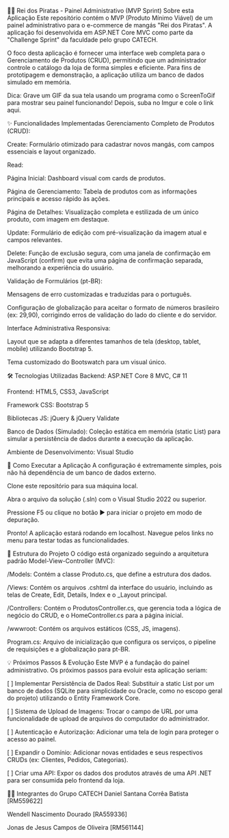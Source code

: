 🏴‍☠️ Rei dos Piratas - Painel Administrativo (MVP Sprint)
Sobre esta Aplicação
Este repositório contém o MVP (Produto Mínimo Viável) de um painel administrativo para o e-commerce de mangás "Rei dos Piratas". A aplicação foi desenvolvida em ASP.NET Core MVC como parte da "Challenge Sprint" da faculdade pelo grupo CATECH.

O foco desta aplicação é fornecer uma interface web completa para o Gerenciamento de Produtos (CRUD), permitindo que um administrador controle o catálogo da loja de forma simples e eficiente. Para fins de prototipagem e demonstração, a aplicação utiliza um banco de dados simulado em memória.

Dica: Grave um GIF da sua tela usando um programa como o ScreenToGif para mostrar seu painel funcionando! Depois, suba no Imgur e cole o link aqui.

✨ Funcionalidades Implementadas
Gerenciamento Completo de Produtos (CRUD):

Create: Formulário otimizado para cadastrar novos mangás, com campos essenciais e layout organizado.

Read:

Página Inicial: Dashboard visual com cards de produtos.

Página de Gerenciamento: Tabela de produtos com as informações principais e acesso rápido às ações.

Página de Detalhes: Visualização completa e estilizada de um único produto, com imagem em destaque.

Update: Formulário de edição com pré-visualização da imagem atual e campos relevantes.

Delete: Função de exclusão segura, com uma janela de confirmação em JavaScript (confirm) que evita uma página de confirmação separada, melhorando a experiência do usuário.

Validação de Formulários (pt-BR):

Mensagens de erro customizadas e traduzidas para o português.

Configuração de globalização para aceitar o formato de números brasileiro (ex: 29,90), corrigindo erros de validação do lado do cliente e do servidor.

Interface Administrativa Responsiva:

Layout que se adapta a diferentes tamanhos de tela (desktop, tablet, mobile) utilizando Bootstrap 5.

Tema customizado do Bootswatch para um visual único.

🛠️ Tecnologias Utilizadas
Backend: ASP.NET Core 8 MVC, C# 11

Frontend: HTML5, CSS3, JavaScript

Framework CSS: Bootstrap 5

Bibliotecas JS: jQuery & jQuery Validate

Banco de Dados (Simulado): Coleção estática em memória (static List<Produto>) para simular a persistência de dados durante a execução da aplicação.

Ambiente de Desenvolvimento: Visual Studio

🚀 Como Executar a Aplicação
A configuração é extremamente simples, pois não há dependência de um banco de dados externo.

Clone este repositório para sua máquina local.

Abra o arquivo da solução (.sln) com o Visual Studio 2022 ou superior.

Pressione F5 ou clique no botão ▶️ para iniciar o projeto em modo de depuração.

Pronto! A aplicação estará rodando em localhost. Navegue pelos links no menu para testar todas as funcionalidades.

📂 Estrutura do Projeto
O código está organizado seguindo a arquitetura padrão Model-View-Controller (MVC):

/Models: Contém a classe Produto.cs, que define a estrutura dos dados.

/Views: Contém os arquivos .cshtml da interface do usuário, incluindo as telas de Create, Edit, Details, Index e o _Layout principal.

/Controllers: Contém o ProdutosController.cs, que gerencia toda a lógica de negócio do CRUD, e o HomeController.cs para a página inicial.

/wwwroot: Contém os arquivos estáticos (CSS, JS, imagens).

Program.cs: Arquivo de inicialização que configura os serviços, o pipeline de requisições e a globalização para pt-BR.

💡 Próximos Passos & Evolução
Este MVP é a fundação do painel administrativo. Os próximos passos para evoluir esta aplicação seriam:

[ ] Implementar Persistência de Dados Real: Substituir a static List por um banco de dados (SQLite para simplicidade ou Oracle, como no escopo geral do projeto) utilizando o Entity Framework Core.

[ ] Sistema de Upload de Imagens: Trocar o campo de URL por uma funcionalidade de upload de arquivos do computador do administrador.

[ ] Autenticação e Autorização: Adicionar uma tela de login para proteger o acesso ao painel.

[ ] Expandir o Domínio: Adicionar novas entidades e seus respectivos CRUDs (ex: Clientes, Pedidos, Categorias).

[ ] Criar uma API: Expor os dados dos produtos através de uma API .NET para ser consumida pelo frontend da loja.

👨‍💻 Integrantes do Grupo CATECH
Daniel Santana Corrêa Batista [RM559622]

Wendell Nascimento Dourado [RA559336]

Jonas de Jesus Campos de Oliveira [RM561144]
